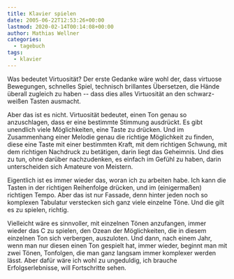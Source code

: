 ```yaml
---
title: Klavier spielen
date: 2005-06-22T12:53:26+00:00
lastmod: 2020-02-14T00:14:08+00:00
author: Mathias Wellner
categories:
  - tagebuch
tags:
  - klavier
---
```

Was bedeutet Virtuosität? Der erste Gedanke wäre wohl der, dass virtuose Bewegungen, schnelles Spiel, technisch brillantes Übersetzen, die Hände überall zugleich zu haben -- dass dies alles Virtuosität an den schwarz-weißen Tasten ausmacht. 
<!--more-->

Aber das ist es nicht. Virtuosität bedeutet, einen Ton genau so anzuschlagen, dass er eine bestimmte Stimmung ausdrückt. Es gibt unendlich viele Möglichkeiten, eine Taste zu drücken. Und im Zusammenhang einer Melodie genau die richtige Möglichkeit zu finden, diese eine Taste mit einer bestimmten Kraft, mit dem richtigen Schwung, mit dem richtigen Nachdruck zu betätigen, darin liegt das Geheimnis. Und dies zu tun, ohne darüber nachzudenken, es einfach im Gefühl zu haben, darin unterscheiden sich Amateure von Meistern. 

Eigentlich ist es immer wieder das, woran ich zu arbeiten habe. Ich kann die Tasten in der richtigen Reihenfolge drücken, und im (einigermaßen) richtigen Tempo. Aber das ist nur Fassade, denn hinter jeden noch so komplexen Tabulatur verstecken sich ganz viele einzelne Töne. Und die gilt es zu spielen, richtig. 

Vielleicht wäre es sinnvoller, mit einzelnen Tönen anzufangen, immer wieder das C zu spielen, den Ozean der Möglichkeiten, die in diesem einzelnen Ton sich verbergen, auszuloten. Und dann, nach einem Jahr, wenn man nur diesen einen Ton gespielt hat, immer wieder, beginnt man mit zwei Tönen, Tonfolgen, die man ganz langsam immer komplexer werden lässt. Aber dafür wäre ich wohl zu ungeduldig, ich brauche Erfolgserlebnisse, will Fortschritte sehen.